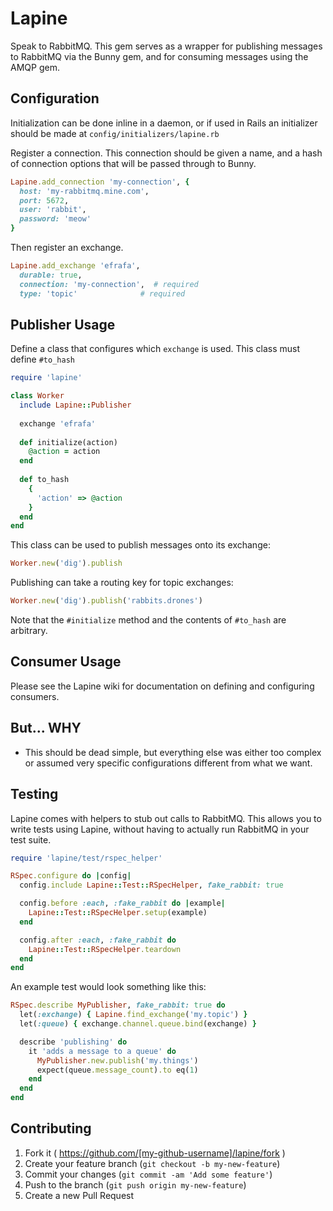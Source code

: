 Lapine
======

Speak to RabbitMQ. This gem serves as a wrapper for publishing messages
to RabbitMQ via the Bunny gem, and for consuming messages using the AMQP
gem.


## Configuration

Initialization can be done inline in a daemon, or if used in Rails
an initializer should be made at `config/initializers/lapine.rb`

Register a connection. This connection should be given a name, and
a hash of connection options that will be passed through to Bunny.

```ruby
Lapine.add_connection 'my-connection', {
  host: 'my-rabbitmq.mine.com',
  port: 5672,
  user: 'rabbit',
  password: 'meow'
}
```

Then register an exchange.

```ruby
Lapine.add_exchange 'efrafa', 
  durable: true, 
  connection: 'my-connection',  # required
  type: 'topic'              # required
```

## Publisher Usage

Define a class that configures which `exchange` is used. This class
must define `#to_hash`

```ruby
require 'lapine'

class Worker
  include Lapine::Publisher
  
  exchange 'efrafa'
  
  def initialize(action)
    @action = action
  end
  
  def to_hash
    {
      'action' => @action
    }
  end
end
```

This class can be used to publish messages onto its exchange:

```ruby
Worker.new('dig').publish
```

Publishing can take a routing key for topic exchanges:

```ruby
Worker.new('dig').publish('rabbits.drones')
```

Note that the `#initialize` method and the contents of `#to_hash`
are arbitrary.


## Consumer Usage

Please see the Lapine wiki for documentation on defining and configuring
consumers.


## But... WHY

* This should be dead simple, but everything else was either too
  complex or assumed very specific configurations different from what
  we want.


## Testing

Lapine comes with helpers to stub out calls to RabbitMQ. This allows you
to write tests using Lapine, without having to actually run RabbitMQ in
your test suite.

```ruby
require 'lapine/test/rspec_helper'

RSpec.configure do |config|
  config.include Lapine::Test::RSpecHelper, fake_rabbit: true

  config.before :each, :fake_rabbit do |example|
    Lapine::Test::RSpecHelper.setup(example)
  end

  config.after :each, :fake_rabbit do
    Lapine::Test::RSpecHelper.teardown
  end
end
```

An example test would look something like this:

```ruby
RSpec.describe MyPublisher, fake_rabbit: true do
  let(:exchange) { Lapine.find_exchange('my.topic') }
  let(:queue) { exchange.channel.queue.bind(exchange) }

  describe 'publishing' do
    it 'adds a message to a queue' do
      MyPublisher.new.publish('my.things')
      expect(queue.message_count).to eq(1)
    end
  end
end
```

## Contributing

1. Fork it ( https://github.com/[my-github-username]/lapine/fork )
2. Create your feature branch (`git checkout -b my-new-feature`)
3. Commit your changes (`git commit -am 'Add some feature'`)
4. Push to the branch (`git push origin my-new-feature`)
5. Create a new Pull Request
